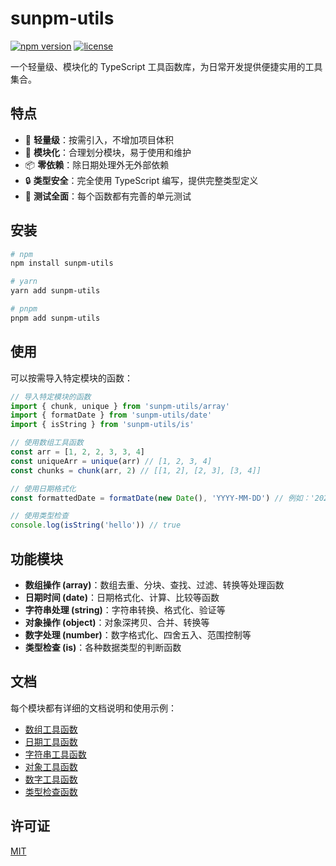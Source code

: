 # sunpm-utils

[![npm version](https://img.shields.io/npm/v/sunpm-utils.svg)](https://www.npmjs.com/package/sunpm-utils)
[![license](https://img.shields.io/npm/l/sunpm-utils.svg)](https://github.com/sunpm/sunpm-utils/blob/main/LICENSE)

一个轻量级、模块化的 TypeScript 工具函数库，为日常开发提供便捷实用的工具集合。

## 特点

- 🚀 **轻量级**：按需引入，不增加项目体积
- 🧩 **模块化**：合理划分模块，易于使用和维护
- 📦 **零依赖**：除日期处理外无外部依赖
- 🔒 **类型安全**：完全使用 TypeScript 编写，提供完整类型定义
- 💯 **测试全面**：每个函数都有完善的单元测试

## 安装

```bash
# npm
npm install sunpm-utils

# yarn
yarn add sunpm-utils

# pnpm
pnpm add sunpm-utils
```

## 使用

可以按需导入特定模块的函数：

```typescript
// 导入特定模块的函数
import { chunk, unique } from 'sunpm-utils/array'
import { formatDate } from 'sunpm-utils/date'
import { isString } from 'sunpm-utils/is'

// 使用数组工具函数
const arr = [1, 2, 2, 3, 3, 4]
const uniqueArr = unique(arr) // [1, 2, 3, 4]
const chunks = chunk(arr, 2) // [[1, 2], [2, 3], [3, 4]]

// 使用日期格式化
const formattedDate = formatDate(new Date(), 'YYYY-MM-DD') // 例如：'2023-11-10'

// 使用类型检查
console.log(isString('hello')) // true
```

## 功能模块

- **数组操作 (array)**：数组去重、分块、查找、过滤、转换等处理函数
- **日期时间 (date)**：日期格式化、计算、比较等函数
- **字符串处理 (string)**：字符串转换、格式化、验证等
- **对象操作 (object)**：对象深拷贝、合并、转换等
- **数字处理 (number)**：数字格式化、四舍五入、范围控制等
- **类型检查 (is)**：各种数据类型的判断函数

## 文档

每个模块都有详细的文档说明和使用示例：

- [数组工具函数](./src/array/index.md)
- [日期工具函数](./src/date/index.md)
- [字符串工具函数](./src/string/index.md)
- [对象工具函数](./src/object/index.md)
- [数字工具函数](./src/number/index.md)
- [类型检查函数](./src/is/index.md)

## 许可证

[MIT](LICENSE)
